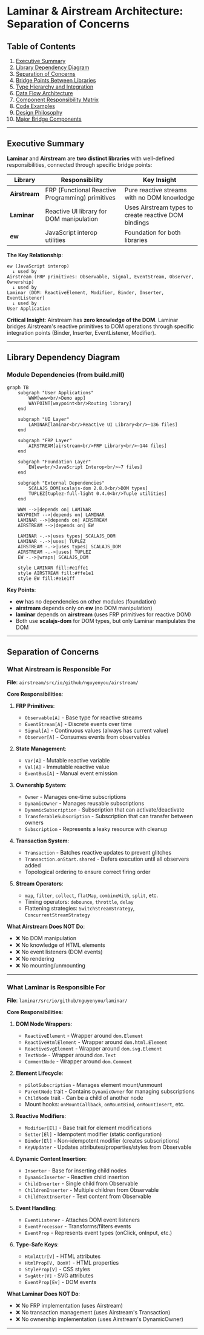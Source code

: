 # Laminar & Airstream Architecture: Separation of Concerns

## Table of Contents
1. [Executive Summary](#executive-summary)
2. [Library Dependency Diagram](#library-dependency-diagram)
3. [Separation of Concerns](#separation-of-concerns)
4. [Bridge Points Between Libraries](#bridge-points-between-libraries)
5. [Type Hierarchy and Integration](#type-hierarchy-and-integration)
6. [Data Flow Architecture](#data-flow-architecture)
7. [Component Responsibility Matrix](#component-responsibility-matrix)
8. [Code Examples](#code-examples)
9. [Design Philosophy](#design-philosophy)
10. [Major Bridge Components](#major-bridge-components)

---

## Executive Summary

**Laminar** and **Airstream** are **two distinct libraries** with well-defined responsibilities, connected through specific bridge points:

| Library | Responsibility | Key Insight |
|---------|---------------|-------------|
| **Airstream** | FRP (Functional Reactive Programming) primitives | Pure reactive streams with no DOM knowledge |
| **Laminar** | Reactive UI library for DOM manipulation | Uses Airstream types to create reactive DOM bindings |
| **ew** | JavaScript interop utilities | Foundation for both libraries |

**The Key Relationship**:
```
ew (JavaScript interop)
  ↓ used by
Airstream (FRP primitives: Observable, Signal, EventStream, Observer, Ownership)
  ↓ used by
Laminar (DOM: ReactiveElement, Modifier, Binder, Inserter, EventListener)
  ↓ used by
User Application
```

**Critical Insight**: Airstream has **zero knowledge of the DOM**. Laminar bridges Airstream's reactive primitives to DOM operations through specific integration points (Binder, Inserter, EventListener, Modifier).

---

## Library Dependency Diagram

### Module Dependencies (from build.mill)

```mermaid
graph TB
    subgraph "User Applications"
        WWW[www<br/>Demo app]
        WAYPOINT[waypoint<br/>Routing library]
    end
    
    subgraph "UI Layer"
        LAMINAR[laminar<br/>Reactive UI Library<br/>~136 files]
    end
    
    subgraph "FRP Layer"
        AIRSTREAM[airstream<br/>FRP Library<br/>~144 files]
    end
    
    subgraph "Foundation Layer"
        EW[ew<br/>JavaScript Interop<br/>~7 files]
    end
    
    subgraph "External Dependencies"
        SCALAJS_DOM[scalajs-dom 2.8.0<br/>DOM types]
        TUPLEZ[tuplez-full-light 0.4.0<br/>Tuple utilities]
    end
    
    WWW -->|depends on| LAMINAR
    WAYPOINT -->|depends on| LAMINAR
    LAMINAR -->|depends on| AIRSTREAM
    AIRSTREAM -->|depends on| EW
    
    LAMINAR -.->|uses types| SCALAJS_DOM
    LAMINAR -.->|uses| TUPLEZ
    AIRSTREAM -.->|uses types| SCALAJS_DOM
    AIRSTREAM -.->|uses| TUPLEZ
    EW -.->|wraps| SCALAJS_DOM
    
    style LAMINAR fill:#e1ffe1
    style AIRSTREAM fill:#ffe1e1
    style EW fill:#e1e1ff
```

**Key Points**:
- **ew** has no dependencies on other modules (foundation)
- **airstream** depends only on **ew** (no DOM manipulation)
- **laminar** depends on **airstream** (uses FRP primitives for reactive DOM)
- Both use **scalajs-dom** for DOM types, but only Laminar manipulates the DOM

---

## Separation of Concerns

### What Airstream is Responsible For

**File**: `airstream/src/io/github/nguyenyou/airstream/`

**Core Responsibilities**:
1. **FRP Primitives**:
   - `Observable[A]` - Base type for reactive streams
   - `EventStream[A]` - Discrete events over time
   - `Signal[A]` - Continuous values (always has current value)
   - `Observer[A]` - Consumes events from observables

2. **State Management**:
   - `Var[A]` - Mutable reactive variable
   - `Val[A]` - Immutable reactive value
   - `EventBus[A]` - Manual event emission

3. **Ownership System**:
   - `Owner` - Manages one-time subscriptions
   - `DynamicOwner` - Manages reusable subscriptions
   - `DynamicSubscription` - Subscription that can activate/deactivate
   - `TransferableSubscription` - Subscription that can transfer between owners
   - `Subscription` - Represents a leaky resource with cleanup

4. **Transaction System**:
   - `Transaction` - Batches reactive updates to prevent glitches
   - `Transaction.onStart.shared` - Defers execution until all observers added
   - Topological ordering to ensure correct firing order

5. **Stream Operators**:
   - `map`, `filter`, `collect`, `flatMap`, `combineWith`, `split`, etc.
   - Timing operators: `debounce`, `throttle`, `delay`
   - Flattening strategies: `SwitchStreamStrategy`, `ConcurrentStreamStrategy`

**What Airstream Does NOT Do**:
- ❌ No DOM manipulation
- ❌ No knowledge of HTML elements
- ❌ No event listeners (DOM events)
- ❌ No rendering
- ❌ No mounting/unmounting

---

### What Laminar is Responsible For

**File**: `laminar/src/io/github/nguyenyou/laminar/`

**Core Responsibilities**:
1. **DOM Node Wrappers**:
   - `ReactiveElement` - Wrapper around `dom.Element`
   - `ReactiveHtmlElement` - Wrapper around `dom.html.Element`
   - `ReactiveSvgElement` - Wrapper around `dom.svg.Element`
   - `TextNode` - Wrapper around `dom.Text`
   - `CommentNode` - Wrapper around `dom.Comment`

2. **Element Lifecycle**:
   - `pilotSubscription` - Manages element mount/unmount
   - `ParentNode` trait - Contains `DynamicOwner` for managing subscriptions
   - `ChildNode` trait - Can be a child of another node
   - Mount hooks: `onMountCallback`, `onMountBind`, `onMountInsert`, etc.

3. **Reactive Modifiers**:
   - `Modifier[El]` - Base trait for element modifications
   - `Setter[El]` - Idempotent modifier (static configuration)
   - `Binder[El]` - Non-idempotent modifier (creates subscriptions)
   - `KeyUpdater` - Updates attributes/properties/styles from Observable

4. **Dynamic Content Insertion**:
   - `Inserter` - Base for inserting child nodes
   - `DynamicInserter` - Reactive child insertion
   - `ChildInserter` - Single child from Observable
   - `ChildrenInserter` - Multiple children from Observable
   - `ChildTextInserter` - Text content from Observable

5. **Event Handling**:
   - `EventListener` - Attaches DOM event listeners
   - `EventProcessor` - Transforms/filters events
   - `EventProp` - Represents event types (onClick, onInput, etc.)

6. **Type-Safe Keys**:
   - `HtmlAttr[V]` - HTML attributes
   - `HtmlProp[V, DomV]` - HTML properties
   - `StyleProp[V]` - CSS styles
   - `SvgAttr[V]` - SVG attributes
   - `EventProp[Ev]` - DOM events

**What Laminar Does NOT Do**:
- ❌ No FRP implementation (uses Airstream)
- ❌ No transaction management (uses Airstream's Transaction)
- ❌ No ownership implementation (uses Airstream's DynamicOwner)

---


